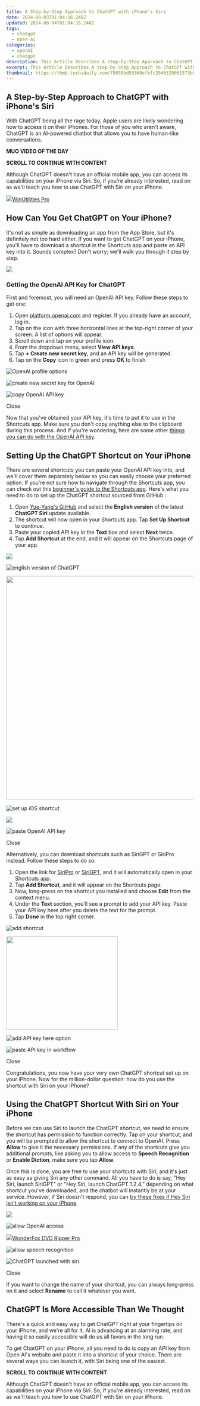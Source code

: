 ```yaml
---
title: A Step-by-Step Approach to ChatGPT with iPhone's Siri
date: 2024-08-03T01:04:16.248Z
updated: 2024-08-04T01:04:16.248Z
tags:
  - chatgpt
  - open-ai
categories:
  - openAI
  - chatgpt
description: This Article Describes A Step-by-Step Approach to ChatGPT with iPhone's Siri
excerpt: This Article Describes A Step-by-Step Approach to ChatGPT with iPhone's Siri
thumbnail: https://thmb.techidaily.com/75030bd59360efbfc2946329061573b90f37300b7251c4b711e0f5f10f28322c.jpg
---
```


## A Step-by-Step Approach to ChatGPT with iPhone's Siri

 With ChatGPT being all the rage today, Apple users are likely wondering how to access it on their iPhones. For those of you who aren't aware, ChatGPT is an AI-powered chatbot that allows you to have human-like conversations.

**MUO VIDEO OF THE DAY**

**SCROLL TO CONTINUE WITH CONTENT**

 Although ChatGPT doesn't have an official mobile app, you can access its capabilities on your iPhone via Siri. So, if you're already interested, read on as we'll teach you how to use ChatGPT with Siri on your iPhone.

<!-- affiliate ads begin -->
<a href="https://secure.2checkout.com/order/checkout.php?PRODS=4665597&QTY=1&AFFILIATE=108875&CART=1"><img src="https://www.pcclean.io/wp-content/uploads/2018/03/winutilities-box-130521.png" border="0">WinUtilities Pro</a>
<!-- affiliate ads end -->
## How Can You Get ChatGPT on Your iPhone?

 It's not as simple as downloading an app from the App Store, but it's definitely not too hard either. If you want to get ChatGPT on your iPhone, you'll have to download a shortcut in the Shortcuts app and paste an API key into it. Sounds complex? Don't worry; we'll walk you through it step by step.

<!-- affiliate ads begin -->
<a href="https://secure.2checkout.com/order/checkout.php?PRODS=2201613&QTY=1&AFFILIATE=108875&CART=1"><img src="https://www.macdvdripperpro.com/images/devices-3.png" border="0"></a>
<!-- affiliate ads end -->
### Getting the OpenAI API Key for ChatGPT

 First and foremost, you will need an OpenAI API key. Follow these steps to get one:

1. Open [platform.openai.com](https://auth0.openai.com/u/login/identifier?state=hKFo2SBrQS1NMU1EMzFMSTNJdTc2RWJialpPX1VOX3NhYUwwTKFur3VuaXZlcnNhbC1sb2dpbqN0aWTZIHB1b0dyNk9aazZQMlhvdHo4QXM0SU9YTjRtbzUtc1J6o2NpZNkgRFJpdnNubTJNdTQyVDNLT3BxZHR3QjNOWXZpSFl6d0Q) and register. If you already have an account, log in.
2. Tap on the icon with three horizontal lines at the top-right corner of your screen. A list of options will appear.
3. Scroll down and tap on your profile icon.
4. From the dropdown menu, select **View API keys**.
5. Tap **\+ Create new secret key**, and an API key will be generated.
6. Tap on the **Copy** icon in green and press **OK** to finish.

![OpenAI profile options](https://static1.makeuseofimages.com/wordpress/wp-content/uploads/2023/03/openai-profile-options.jpg)

![create new secret key for OpenAI](https://static1.makeuseofimages.com/wordpress/wp-content/uploads/2023/03/create-new-secret-key.jpg)

![copy OpenAI API key](https://static1.makeuseofimages.com/wordpress/wp-content/uploads/2023/03/copy-api-key.jpg)

Close

 Now that you've obtained your API key, it's time to put it to use in the Shortcuts app. Make sure you don't copy anything else to the clipboard during this process. And if you're wondering, here are some other [things you can do with the OpenAI API key](http://www.makeuseof.com/openai-api-guide-what-can-you-do/).

## Setting Up the ChatGPT Shortcut on Your iPhone

 There are several shortcuts you can paste your OpenAI API key into, and we'll cover them separately below so you can easily choose your preferred option. If you're not sure how to navigate through the Shortcuts app, you can check out this [beginner's guide to the Shortcuts app](https://www.makeuseof.com/mastering-the-ios-shortcuts-app/). Here's what you need to do to set up the ChatGPT shortcut sourced from GitHub :

1. Open [Yue-Yang's GitHub](https://github.com/Yue-Yang/ChatGPT-Siri) and select the **English version** of the latest **ChatGPT Siri** update available.
2. The shortcut will now open in your Shortcuts app. Tap **Set Up Shortcut** to continue.
3. Paste your copied API key in the **Text** box and select **Next** twice.
4. Tap **Add Shortcut** at the end, and it will appear on the Shortcuts page of your app.

<!-- affiliate ads begin -->
<a href="https://secure.2checkout.com/order/checkout.php?PRODS=4620780&QTY=1&AFFILIATE=108875&CART=1"><img src="https://secure.avangate.com/images/merchant/07dd4d5a72f5740ef0f035f201951476/728__90banner.jpg" border="0"></a>
<!-- affiliate ads end -->
![english version of ChatGPT](https://static1.makeuseofimages.com/wordpress/wp-content/uploads/2023/03/english-version-chatgpt.jpg)

<!-- affiliate ads begin -->
<a href="https://appsumo.8odi.net/c/5597632/2082535/7443" target="_top" id="2082535"><img src="//a.impactradius-go.com/display-ad/7443-2082535" border="0" alt="" width="1200" height="600"/></a><img height="0" width="0" src="https://appsumo.8odi.net/i/5597632/2082535/7443" style="position:absolute;visibility:hidden;" border="0" />
<!-- affiliate ads end -->
![set up iOS shortcut](https://static1.makeuseofimages.com/wordpress/wp-content/uploads/2023/03/set-up-shortcut.jpg)

<!-- affiliate ads begin -->
<a href="https://secure.2checkout.com/order/checkout.php?PRODS=4940312&QTY=1&AFFILIATE=108875&CART=1"><img src="https://secure.avangate.com/images/merchant/333ac5d90817d69113471fbb6e531bee/sps-partnership-728x90eng.png" border="0"></a>
<!-- affiliate ads end -->
![paste OpenAI API key](https://static1.makeuseofimages.com/wordpress/wp-content/uploads/2023/03/paste-api-key.jpg)

Close

 Alternatively, you can download shortcuts such as SiriGPT or SiriPro instead. Follow these steps to do so:

1. Open the link for [SiriPro](https://www.icloud.com/shortcuts/e3b3a71269364bbd9cadef9c7fefbba0) or [SiriGPT](https://www.icloud.com/shortcuts/18cd4aad0abe4b4ebcc03ef3b4d0dc40), and it will automatically open in your Shortcuts app.
2. Tap **Add Shortcut**, and it will appear on the Shortcuts page.
3. Now, long-press on the shortcut you installed and choose **Edit** from the context menu.
4. Under the **Text** section, you'll see a prompt to add your API key. Paste your API key here after you delete the text for the prompt.
5. Tap **Done** in the top right corner.

![add shortcut](https://static1.makeuseofimages.com/wordpress/wp-content/uploads/2023/03/add-shortcut.jpg)

<!-- affiliate ads begin -->
<a href="https://caperobbin.sjv.io/c/5597632/2006118/18460" target="_top" id="2006118"><img src="//a.impactradius-go.com/display-ad/18460-2006118" border="0" alt="" width="300" height="250"/></a><img height="0" width="0" src="https://imp.pxf.io/i/5597632/2006118/18460" style="position:absolute;visibility:hidden;" border="0" />
<!-- affiliate ads end -->
![add API key here option](https://static1.makeuseofimages.com/wordpress/wp-content/uploads/2023/03/add-api-key-here-option.jpg)

![paste API key in workflow](https://static1.makeuseofimages.com/wordpress/wp-content/uploads/2023/03/paste-api-key-in-workflow.jpg)

Close

 Congratulations, you now have your very own ChatGPT shortcut set up on your iPhone. Now for the million-dollar question: how do you use the shortcut with Siri on your iPhone?

## Using the ChatGPT Shortcut With Siri on Your iPhone

 Before we can use Siri to launch the ChatGPT shortcut, we need to ensure the shortcut has permission to function correctly. Tap on your shortcut, and you will be prompted to allow the shortcut to connect to OpenAI. Press **Allow** to give it the necessary permissions. If any of the shortcuts give you additional prompts, like asking you to allow access to **Speech Recognition** or **Enable Diction**, make sure you tap **Allow**.

 Once this is done, you are free to use your shortcuts with Siri, and it's just as easy as giving Siri any other command. All you have to do is say, "Hey Siri, launch SiriGPT" or "Hey Siri, launch ChatGPT 1.2.4," depending on what shortcut you've downloaded, and the chatbot will instantly be at your service. However, if Siri doesn't respond, you can [try these fixes if Hey Siri isn't working on your iPhone](https://www.makeuseof.com/hey-siri-not-working-iphone-how-to-fix/).

<!-- affiliate ads begin -->
<a href="https://secure.2checkout.com/order/checkout.php?PRODS=19080710&QTY=1&AFFILIATE=108875&CART=1"><img src="https://smart-seo-tool.com/images/SmartSEOAuditorBox.png" border="0"></a>
<!-- affiliate ads end -->
![allow OpenAI access](https://static1.makeuseofimages.com/wordpress/wp-content/uploads/2023/03/allow-openai-access.jpg)

<!-- affiliate ads begin -->
<a href="https://secure.2checkout.com/order/checkout.php?PRODS=3922934&QTY=1&AFFILIATE=108875&CART=1"><img src="https://secure.avangate.com/images/merchant/4b0a0290ad7df100b77e86839989a75e/products/ripperpro.png" border="0">WonderFox DVD Ripper Pro</a>
<!-- affiliate ads end -->
![allow speech recognition](https://static1.makeuseofimages.com/wordpress/wp-content/uploads/2023/03/allow-speech-recognition.jpg)

![ChatGPT launched with siri](https://static1.makeuseofimages.com/wordpress/wp-content/uploads/2023/03/chatgpt-launched-with-siri.jpg)

Close

 If you want to change the name of your shortcut, you can always long-press on it and select **Rename** to call it whatever you want.

## ChatGPT Is More Accessible Than We Thought

 There's a quick and easy way to get ChatGPT right at your fingertips on your iPhone, and we're all for it. AI is advancing at an alarming rate, and having it so easily accessible will do us all favors in the long run.

 To get ChatGPT on your iPhone, all you need to do is copy an API key from Open AI's website and paste it into a shortcut of your choice. There are several ways you can launch it, with Siri being one of the easiest.

**SCROLL TO CONTINUE WITH CONTENT**

 Although ChatGPT doesn't have an official mobile app, you can access its capabilities on your iPhone via Siri. So, if you're already interested, read on as we'll teach you how to use ChatGPT with Siri on your iPhone.


<ins class="adsbygoogle"
     style="display:block"
     data-ad-format="autorelaxed"
     data-ad-client="ca-pub-7571918770474297"
     data-ad-slot="1223367746"></ins>



<ins class="adsbygoogle"
     style="display:block"
     data-ad-client="ca-pub-7571918770474297"
     data-ad-slot="8358498916"
     data-ad-format="auto"
     data-full-width-responsive="true"></ins>


